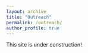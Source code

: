 ```yaml
---
layout: archive
title: "Outreach"
permalink: /outreach/
author_profile: true
---
```


This site is under construction!
